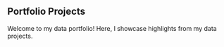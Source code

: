 ## Portfolio Projects
Welcome to my data portfolio! Here, I showcase highlights from my data projects.
